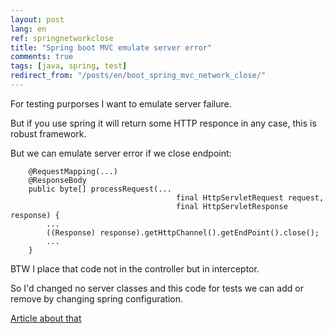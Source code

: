 ```yaml
---
layout: post
lang: en
ref: springnetworkclose
title: "Spring boot MVC emulate server error"
comments: true
tags: [java, spring, test]
redirect_from: "/posts/en/boot_spring_mvc_network_close/"
---
```


For testing purporses I want to emulate server failure.

But if you use spring it will return some HTTP responce in any case, this is
robust framework.

But we can emulate server error if we close endpoint:

        @RequestMapping(...)
        @ResponseBody
        public byte[] processRequest(...
                                         final HttpServletRequest request,
                                         final HttpServletResponse response) {
            ...
            ((Response) response).getHttpChannel().getEndPoint().close();
            ...
        }

BTW I place that code not in the controller but in interceptor.

So I'd changed no server classes and this code for tests we can add or remove by changing
spring configuration.

[Article about that](/posts/en/boot_spring_mvc_interceptor/)
